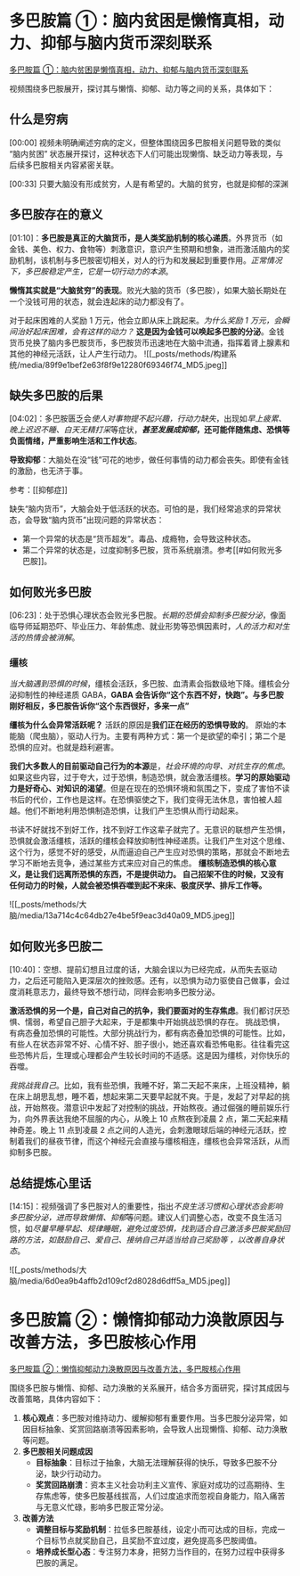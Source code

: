 # 多巴胺篇 ①：脑内贫困是懒惰真相，动力、抑郁与脑内货币深刻联系

[多巴胺篇 ①：脑内贫困是懒惰真相，动力、抑郁与脑内货币深刻联系](https://b23.tv/YByouZx)

视频围绕多巴胺展开，探讨其与懒惰、抑郁、动力等之间的关系，具体如下：

## 什么是穷病

[00:00]
视频未明确阐述穷病的定义，但整体围绕因多巴胺相关问题导致的类似 “脑内贫困” 状态展开探讨，这种状态下人们可能出现懒惰、缺乏动力等表现，与后续多巴胺相关内容紧密关联。

[00:33]
只要大脑没有形成贫穷，人是有希望的。大脑的贫穷，也就是抑郁的深渊

## 多巴胺存在的意义

[01:10]：**多巴胺是真正的大脑货币，是人类奖励机制的核心递质**。外界货币（如金钱、美色、权力、食物等）刺激意识，意识产生预期和想象，进而激活脑内的奖励机制，该机制与多巴胺密切相关，对人的行为和发展起到重要作用。_正常情况下，多巴胺稳定产生，它是一切行动力的本源_。

**懒惰其实就是“大脑贫穷”的表现**。败光大脑的货币（多巴胺），如果大脑长期处在一个没钱可用的状态，就会连起床的动力都没有了。

对于起床困难的人奖励 1 万元，他会立即从床上跳起来。_为什么奖励 1 万元，会瞬间治好起床困难，会有这样的动力？_ **这是因为金钱可以唤起多巴胺的分泌**。金钱货币兑换了脑内多巴胺货币，多巴胺货币迅速地在大脑中流通，指挥着肾上腺素和其他的神经元活跃，让人产生行动力。
![[_posts/methods/构建系统/media/89f9e1bef2e63f8f9e12280f69346f74_MD5.jpeg]]

## 缺失多巴胺的后果

[04:02]：多巴胺匮乏会*使人对事物提不起兴趣，行动力缺失*，出现如*早上疲累、晚上迟迟不睡、白天无精打采*等症状，**_甚至发展成抑郁_，还可能伴随焦虑、恐惧等负面情绪，严重影响生活和工作状态**。

**导致抑郁**：大脑处在没“钱”可花的地步，做任何事情的动力都会丧失。即使有金钱的激励，也无济于事。

参考：[[抑郁症]]

缺失“脑内货币”，大脑会处于低活跃的状态。可怕的是，我们经常追求的异常状态，会导致“脑内货币”出现问题的异常状态：

- 第一个异常的状态是“货币超发”。毒品、成瘾物，会导致这种状态。
- 第二个异常的状态是，过度抑制多巴胺，货币系统崩溃。参考[[#如何败光多巴胺]]。

## 如何败光多巴胺

[06:23]：处于恐惧心理状态会败光多巴胺。_长期的恐惧会抑制多巴胺分泌_，像面临导师延期恐吓、毕业压力、年龄焦虑、就业形势等恐惧因素时，_人的活力和对生活的热情会被消解_。

### 缰核

_当大脑遇到恐惧的时候_，缰核会活跃，多巴胺、血清素会指数级地下降。缰核会分泌抑制性的神经递质 GABA，**GABA 会告诉你“这个东西不好，快跑”。与多巴胺刚好相反，多巴胺告诉你“这个东西很好，多来一点”**

**缰核为什么会异常活跃呢？** 活跃的原因是**我们正在经历的恐惧导致的**。
原始的本能脑（爬虫脑），驱动人行为。主要有两种方式：第一个是欲望的牵引；第二个是恐惧的应对。也就是趋利避害。

**我们大多数人的目前驱动自己行为的本源**是，_社会环境的向导、对抗生存的焦虑_。如果这些内容，过于夸大，过于恐惧，制造恐惧，就会激活缰核。**学习的原始驱动力是好奇心、对知识的渴望**。但是在现在的恐惧环境和氛围之下，变成了害怕不读书后的代价，工作也是这样。在恐惧驱使之下，我们变得无法休息，害怕被人超越。他们不断地利用恐惧制造恐惧，让我们产生恐惧从而行动起来。

书读不好就找不到好工作，找不到好工作这辈子就完了。无意识的联想产生恐惧，恐惧就会激活缰核，活跃的缰核会释放抑制性神经递质。让我们产生对这个思维、这个行为，感觉不好的感受，从而逼迫自己产生应对恐惧的策略，那就会不断地去学习不断地去竞争，通过某些方式来应对自己的焦虑。
**缰核制造恐惧的核心意义，是让我们远离所恐惧的东西，不是提供动力。 自己招架不住的时候，又没有任何动力的时候，人就会被恐惧吞噬到起不来床、极度厌学、排斥工作等。**

![[_posts/methods/大脑/media/13a714c4c64db27e4be5f9eac3d40a09_MD5.jpeg]]

## 如何败光多巴胺二

[10:40]：空想、提前幻想且过度的话，大脑会误以为已经完成，从而失去驱动力，之后还可能陷入更深层次的挫败感。还有，以恐惧为动力驱使自己做事，会过度消耗意志力，最终导致不想行动，同样会影响多巴胺分泌。

**激活恐惧的另一个是，自己对自己的抗争，我们要面对的生存焦虑**。我们都讨厌恐惧、懦弱，希望自己胆子大起来，于是都集中开始挑战恐惧的存在。
挑战恐惧，有病态叠加恐惧的可能性。大部分挑战行为，都有病态叠加恐惧的可能性。比如，有些人在状态非常不好、心情不好、胆子很小，她还喜欢看恐怖电影。往往看完这些恐怖片后，生理或心理都会产生较长时间的不适感。这是因为缰核，对你快乐的吞噬。

_我挑战我自己_。比如，我有些恐惧，我睡不好，第二天起不来床，上班没精神，躺在床上胡思乱想，睡不着，想起来第二天要早起就不爽。于是，发起了对早起的挑战，开始熬夜。潜意识中发起了对控制的挑战，开始熬夜。通过倔强的睡前娱乐行为，向外界表达我绝不屈服的内心，从晚上 10 点熬夜到凌晨 2 点，第二天起来精神奇差。晚上 11 点到凌晨 2 点之间的人造光，会刺激眼球后端的神经元活跃，控制着我们的昼夜节律，而这个神经元会直接与缰核相连，缰核也会异常活跃，从而抑制多巴胺。

## 总结提炼心里话

[14:15]：视频强调了多巴胺对人的重要性，指出*不良生活习惯和心理状态会影响多巴胺分泌，进而导致懒惰、抑郁*等问题。建议人们调整心态，改变不良生活习惯，如*尽量早睡早起、规律睡眠，避免过度恐惧，找到适合自己激活多巴胺奖励回路的方法，如鼓励自己、爱自己、接纳自己并适当给自己奖励等 ，以改善自身状态*。

![[_posts/methods/大脑/media/6d0ea9b4affb2d109cf2d8028d6dff5a_MD5.jpeg]]

# 多巴胺篇 ②：懒惰抑郁动力涣散原因与改善方法，多巴胺核心作用

[多巴胺篇 ②：懒惰抑郁动力涣散原因与改善方法，多巴胺核心作用](https://www.bilibili.com/video/BV1fs4y167Ka/?share_source=copy_web&vd_source=9c1e19a73fa7bd23bb37aa8d7467d862)

围绕多巴胺与懒惰、抑郁、动力涣散的关系展开，结合多方面研究，探讨其成因与改善策略，具体内容如下：

1. **核心观点**：多巴胺对维持动力、缓解抑郁有重要作用。当多巴胺分泌异常，如因目标抽象、奖赏回路崩溃等因素影响，会导致人出现懒惰、抑郁、动力涣散等问题。
2. **多巴胺相关问题成因**
   - **目标抽象**：目标过于抽象，大脑无法理解获得的快乐，导致多巴胺不分泌，缺少行动动力。
   - **奖赏回路崩溃**：资本主义社会功利主义宣传、家庭对成功的过高期待、生存焦虑等，使多巴胺基线拔高，人们过度追求而忽视自身能力，陷入痛苦与无意义忙碌，影响多巴胺正常分泌。
3. **改善方法**
   - **调整目标与奖励机制**：拉低多巴胺基线，设定小而可达成的目标，完成一个目标节点就奖励自己，且奖励不宜过度，避免提高多巴胺阈值。
   - **培养成长型心态**：专注努力本身，把努力当作目的，在努力过程中获得多巴胺的满足。
